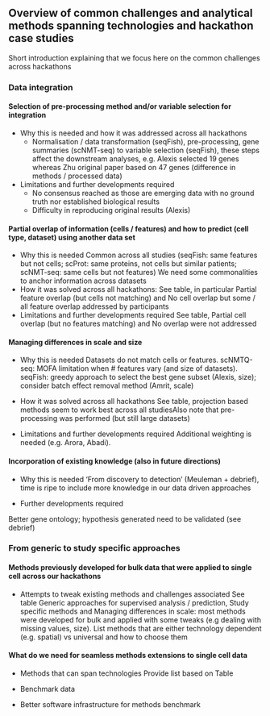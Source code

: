 ## Overview of common challenges and analytical methods spanning technologies and hackathon case studies

Short introduction explaining that we focus here on the common challenges across hackathons
### Data integration

#### Selection of pre-processing method and/or variable selection for integration
 - Why this is needed and how it was addressed across all hackathons
    - Normalisation / data transformation (seqFish), pre-processing, gene summaries (scNMT-seq) to variable selection (seqFish), these steps affect the downstream analyses, e.g. Alexis selected 19 genes whereas Zhu original paper based on 47 genes (difference in methods / processed data)
- Limitations and further developments required
  - No consensus reached as those are emerging data with no ground truth nor established biological results
  - Difficulty in reproducing original results (Alexis)

####  Partial overlap of information (cells / features) and how to predict (cell type, dataset) using another data set
  - Why this is needed
Common across all studies (seqFish: same features but not cells; scProt: same proteins, not cells but similar patients; scNMT-seq: same cells but not features)
We need some commonalities to anchor information across datasets
- How it was solved across all hackathons: 
See table, in particular Partial feature overlap (but cells not matching) and No cell overlap but some / all feature overlap addressed by participants
- Limitations and further developments required
See table, Partial cell overlap (but no features matching) and No overlap were not addressed

####  Managing differences in scale and size
- Why this is needed
Datasets do not match cells or features.
scNMTQ-seq: MOFA limitation when # features vary (and size of datasets). 
seqFish: greedy approach to select the best gene subset (Alexis, size); consider batch effect removal method (Amrit, scale)

- How it was solved across all hackathons
See table, projection based methods seem to work best across all studiesAlso note that pre-processing was performed (but still large datasets)

- Limitations and further developments required
Additional weighting is needed (e.g. Arora, Abadi).

####  Incorporation of existing knowledge (also in future directions)
- Why this is needed
‘From discovery to detection’ (Meuleman + debrief), time is ripe to include more knowledge in our data driven approaches

- Further developments required

Better gene ontology; hypothesis generated need to be validated (see debrief)

### From generic to study specific approaches 

#### Methods previously developed for bulk data that were applied to single cell across our hackathons
- Attempts to tweak existing methods and challenges associated
See table Generic approaches for supervised analysis / prediction, Study specific methods and Managing differences in scale: most methods were developed for bulk and applied with some tweaks (e.g dealing with missing values, size). List methods that are either technology dependent (e.g. spatial) vs universal and how to choose them

####  What do we need for seamless methods extensions to single cell data
- Methods that can span technologies
Provide list based on Table

- Benchmark data 
- Better software infrastructure for methods benchmark

